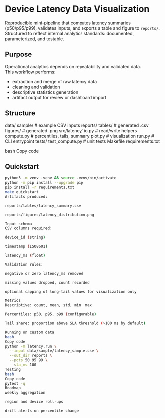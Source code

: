 # Device Latency Data Visualization

Reproducible mini-pipeline that computes latency summaries (p50/p95/p99), validates inputs, and exports a table and figure to `reports/`.  
Structured to reflect internal analytics standards: documented, parameterized, and testable.

## Purpose
Operational analytics depends on repeatability and validated data.  
This workflow performs:
- extraction and merge of raw latency data  
- cleaning and validation  
- descriptive statistics generation  
- artifact output for review or dashboard import  

## Structure
data/
sample/ # example CSV inputs
reports/
tables/ # generated .csv
figures/ # generated .png
src/latency/
io.py # read/write helpers
compute.py # percentiles, tails, summary
plot.py # visualization
run.py # CLI entrypoint
tests/
test_compute.py # unit tests
Makefile
requirements.txt

bash
Copy code

## Quickstart
```bash
python3 -m venv .venv && source .venv/bin/activate
python -m pip install --upgrade pip
pip install -r requirements.txt
make quickstart
Artifacts produced:

reports/tables/latency_summary.csv

reports/figures/latency_distribution.png

Input schema
CSV columns required:

device_id (string)

timestamp (ISO8601)

latency_ms (float)

Validation rules:

negative or zero latency_ms removed

missing values dropped, count recorded

optional capping of long-tail values for visualization only

Metrics
Descriptive: count, mean, std, min, max

Percentiles: p50, p95, p99 (configurable)

Tail share: proportion above SLA threshold (>100 ms by default)

Running on custom data
bash
Copy code
python -m latency.run \
  --input data/sample/latency_sample.csv \
  --out_dir reports \
  --pcts 50 95 99 \
  --sla_ms 100
Testing
bash
Copy code
pytest -q
Roadmap
weekly aggregation

region and device roll-ups

drift alerts on percentile change
